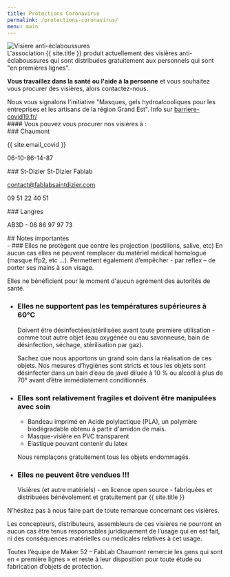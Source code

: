 ```yaml
---
title: Protections Coronavirus
permalink: /protections-coronavirus/
menu: main
---
```


<div class="row">
  <div class="col-md-4">
  <img class="img-thumbnail" src="{{ site.baseurl }}/img/visiere-01-profil.jpg" alt="Visiere anti-éclaboussures">
  </div>
  <div class="col-md-8">
  L'association {{ site.title }} produit actuellement des visières anti-éclaboussures qui sont distribuées gratuitement aux personnels qui sont "en premières lignes".

  <strong>Vous travaillez dans la santé ou l'aide à la personne</strong> et vous souhaitez vous procurer des visières, alors contactez-nous.

  <div class="bg-warning p-4 lead">
  Nous vous signalons l'initiative "Masques, gels hydroalcooliques pour les entreprises et les artisans de la région Grand Est". Info sur <a href="https://barriere-covid19.fr/">barriere-covid19.fr/</a>
  </div>

  </div>
</div>

<div class="row mb-2 mt-4">
  <div class="bg-primary col-md-12 p-4 border rounded shadow-sm">
#### Vous pouvez vous procurer nos visières à :
  </div>
</div>

<div class="row mb-4 mt-4">
  <div class="bg-warning col-md-4 p-4 border rounded shadow-sm">
### Chaumont

{{ site.email_covid }}

06-10-86-14-87
  </div>

  <div class="bg-warning col-md-4 p-4 border rounded shadow-sm">
### St-Dizier
St-Dizier Fablab

contact@fablabsaintdizier.com

09 51 22 40 51
  </div>

  <div class="bg-warning col-md-4 p-4 border rounded shadow-sm">
### Langres

AB3D - 06 86 97 97 73
  </div>
</div>

<div class="row">
  <div class="col-md-12">

<div class="bg-danger text-white p-2 text-center mb-2 mt-4 border rounded shadow-sm">
## Notes importantes
</div>
 - ### Elles ne protègent que contre les projection (postillons, salive, etc)
   En aucun cas elles ne peuvent remplacer du matériel médical homologué (masque ffp2, etc ...). Permettent également d’empêcher - par reflex – de porter ses mains à son visage.

   Elles ne bénéficient pour le moment d'aucun agrément des autorités de santé.

 - ### Elles ne supportent pas les températures supérieures à 60°C
   Doivent être désinfectées/stérilisées avant toute première utilisation - comme tout autre objet (eau oxygénée ou eau savonneuse, bain de désinfection, séchage, stérilisation par gaz).

   Sachez que nous apportons un grand soin dans la réalisation de ces objets. Nos mesures d’hygiènes sont stricts et tous les objets sont désinfecter dans un bain d’eau de javel diluée à 10 % ou alcool à plus de 70° avant d’être immédiatement conditionnés.

 - ### Elles sont relativement fragiles et doivent être manipulées avec soin

   - Bandeau imprimé en Acide polylactique (PLA), un polymère biodégradable obtenu à partir d'amidon de maïs.
   - Masque-visière en PVC transparent
   - Elastique pouvant contenir du latex

   Nous remplaçons gratuitement tous les objets endommagés.

 - ### Elles ne peuvent être vendues !!!
   Visières (et autre matériels) - en licence open source - fabriquées et distribuées bénévolement et gratuitement par {{ site.title }}

N’hésitez pas à nous faire part de toute remarque concernant ces visières.

Les concepteurs, distributeurs, assembleurs de ces visières ne pourront en aucun cas être tenus responsables juridiquement de l’usage qui en est fait, ni des conséquences matérielles ou médicales relatives à cet usage.

Toutes l’équipe de Maker 52 – FabLab Chaumont remercie les gens qui sont en « première lignes » et reste à leur disposition pour toute étude ou fabrication d’objets de protection.

  </div>
</div>





